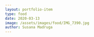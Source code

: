 ```yaml
---
layout: portfolio-item
type: food
date: 2020-03-13
image: /assets/images/food/IMG_7390.jpg
author: Susana Madruga
---
```


